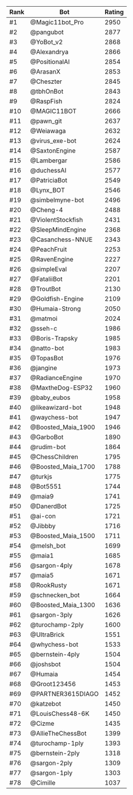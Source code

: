Rank|Bot|Rating
---|---|---
#1|@Magic11bot_Pro|2950
#2|@pangubot|2877
#3|@YoBot_v2|2868
#4|@Alexandrya|2866
#5|@PositionalAI|2854
#6|@ArasanX|2853
#7|@Cheszter|2845
#8|@tbhOnBot|2843
#9|@RaspFish|2824
#10|@MAGIC11BOT|2666
#11|@pawn_git|2637
#12|@Weiawaga|2632
#13|@virus_exe-bot|2624
#14|@SaxtonEngine|2587
#15|@Lambergar|2586
#16|@duchessAI|2577
#17|@PatriciaBot|2549
#18|@Lynx_BOT|2546
#19|@simbelmyne-bot|2496
#20|@Cheng-4|2488
#21|@ViolentStockfish|2431
#22|@SleepMindEngine|2368
#23|@Casanchess-NNUE|2343
#24|@PeachFruit|2253
#25|@RavenEngine|2227
#26|@simpleEval|2207
#27|@FataliiBot|2201
#28|@TroutBot|2130
#29|@Goldfish-Engine|2109
#30|@Humaia-Strong|2050
#31|@matmoi|2024
#32|@sseh-c|1986
#33|@Boris-Trapsky|1985
#34|@natto-bot|1983
#35|@TopasBot|1976
#36|@jangine|1973
#37|@RadianceEngine|1970
#38|@MaxtheDog-ESP32|1960
#39|@baby_eubos|1958
#40|@likeawizard-bot|1948
#41|@waychess-bot|1947
#42|@Boosted_Maia_1900|1946
#43|@GarboBot|1890
#44|@rudim-bot|1864
#45|@ChessChildren|1795
#46|@Boosted_Maia_1700|1788
#47|@turkjs|1775
#48|@Bot5551|1744
#49|@maia9|1741
#50|@DanerdBot|1725
#51|@ai-con|1721
#52|@Jibbby|1716
#53|@Boosted_Maia_1500|1711
#54|@melsh_bot|1699
#55|@maia1|1685
#56|@sargon-4ply|1678
#57|@maia5|1671
#58|@RookRusty|1671
#59|@schnecken_bot|1664
#60|@Boosted_Maia_1300|1636
#61|@sargon-3ply|1626
#62|@turochamp-2ply|1600
#63|@UltraBrick|1551
#64|@whychess-bot|1533
#65|@bernstein-4ply|1504
#66|@joshsbot|1504
#67|@Humaia|1454
#68|@Groot123456|1453
#69|@PARTNER3615DIAGO|1452
#70|@katzebot|1450
#71|@LouisChess48-6K|1450
#72|@Cizme|1435
#73|@AllieTheChessBot|1399
#74|@turochamp-1ply|1393
#75|@bernstein-2ply|1318
#76|@sargon-2ply|1309
#77|@sargon-1ply|1303
#78|@Cimille|1037
